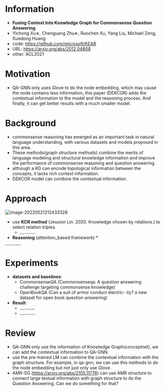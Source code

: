 # Information

* **Fusing Context Into Knowledge Graph for Commonsense Question Answering**
* Yichong Xu∗, Chenguang Zhu∗, Ruochen Xu, Yang Liu, Michael Zeng, Xuedong Huang
* code: https://github.com/microsoft/KEAR
* URL: https://arxiv.org/abs/2012.04808
* other: ACL2021



# Motivation

* QA-GNN only uses Glove to do the node embedding, which may cause the node contains less information, this paper (DEKCOR) adds the contextual information to the model and the reasoning process. And finally, it can get better results with a much smaller model.



# Background

* commonsense reasoning has emerged as an important task in natural language understanding, with various datasets and models proposed in this area.
* These methods(graph structure methods) combine the merits of language modeling and structural knowledge information and improve the performance of commonsense reasoning and question answering. 
* although a KG can encode topological information between the concepts, it lacks rich context information.
* DEKCOR model can combine the contextual information.



# Approach

![image-20220521212433328](https://tva1.sinaimg.cn/large/e6c9d24egy1h2gc6upqfqj21p80u0dmz.jpg)



* use **KCR method** (Jession Lin. 2020. Knowledge chosen by relations.) to select relation triples. 
  * <img src="https://tva1.sinaimg.cn/large/e6c9d24egy1h2gconkmoaj21hk0s6q8m.jpg" alt="image-20220521213331606" style="zoom: 25%;" />
* **Reasoning** (attention_based framework)
  * 

<img src="https://tva1.sinaimg.cn/large/e6c9d24egy1h2gcorkx3sj20n20iewf6.jpg" alt="image-20220521213559319" style="zoom:25%;" />



# Experiments

* **datasets and baselines**: 
  * CommonsenseQA (Commonsenseqa: A question answering challenge targeting commonsense knowledge)
  * OpenBookQA (Can a suit of armor conduct electric- ity? a new dataset for open book question answering)
* **Result**
  * <img src="https://tva1.sinaimg.cn/large/e6c9d24egy1h2gcowi7hzj20u00wwq76.jpg" alt="image-20220521215128274" style="zoom:25%;" />
  * <img src="https://tva1.sinaimg.cn/large/e6c9d24egy1h2gcp06bvzj219c0u078t.jpg" alt="image-20220521215241968" style="zoom:25%;" />



# Review

* QA-GNN only use the information of Knowledge Graph(conceptnet), we can add the contextual information to QA-GNN.
* use the pre-trained LM can combine the contextual information with the graph structure. For example,  in qa-gnn, we can use this methods to do the node embedding but not just only use Glove.
* AMR-SG (https://arxiv.org/abs/2105.11776) can use AMR structure to connect large textual information with graph structure to do the Question Answering. Can we do something for that? 